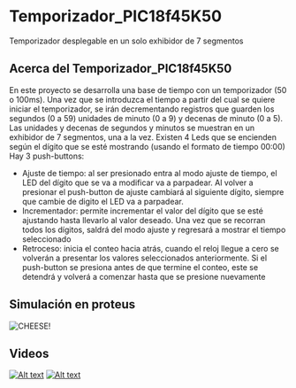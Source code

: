 # Temporizador_PIC18f45K50
Temporizador desplegable en un solo exhibidor de 7 segmentos

## Acerca del Temporizador_PIC18f45K50
En este proyecto se desarrolla una base de tiempo con un temporizador (50 o 100ms). Una vez que se introduzca el tiempo a partir del cual se quiere iniciar el temporizador, se irán decrementando registros que guarden los segundos (0 a 59) unidades de minuto (0 a 9) y decenas de minuto (0 a 5). Las unidades y decenas de segundos y minutos se muestran en un exhibidor de 7 segmentos, una a la vez.
Existen 4 Leds que se encienden según el dígito que se esté mostrando (usando el formato de tiempo 00:00)
Hay 3 push-buttons:
* Ajuste de tiempo:  al ser presionado entra al modo ajuste de tiempo, el LED del dígito que se va a modificar va a parpadear. Al volver a presionar el push-button de ajuste cambiará al siguiente dígito, siempre que cambie de digito el LED va a parpadear.
* Incrementador: permite incrementar el valor del dígito que se esté ajustando hasta llevarlo al valor deseado. Una vez que se recorran todos los dígitos, saldrá del modo ajuste y regresará a mostrar el tiempo seleccionado
* Retroceso: inicia el conteo hacia atrás, cuando el reloj llegue a cero se volverán a presentar los valores seleccionados anteriormente. Si el push-button se presiona antes de que termine el conteo, este se detendrá y volverá a comenzar hasta que se presione nuevamente 

## Simulación en proteus
![CHEESE!](https://user-images.githubusercontent.com/87031668/151654972-5e9cfd4b-2a63-4d52-9b82-48a6f5cfbe45.png)

## Videos
[![Alt text](https://i.imgur.com/-KFFsFr5zDQ/0.jpg)](https://youtu.be/-KFFsFr5zDQ)
[![Alt text](https://i.imgur.com/Q-HqPuEgXxY/0.jpg)](https://youtu.be/Q-HqPuEgXxY)



